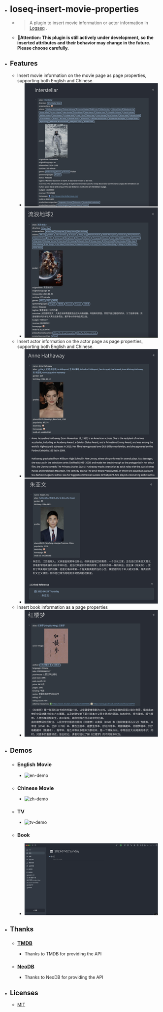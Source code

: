 - # loseq-insert-movie-properties

  - > A plugin to insert movie information or actor information in [Logseq](https://logseq.com/) .

  - **📢Attention: This plugin is still actively under development, so the inserted attributes and their behavior may change in the future. Please choose carefully.**

- ## Features

  - Insert movie information on the movie page as page properties, supporting both English and Chinese.
    - ![en-img](./assets/en.jpg)
    - ![zh-img](./assets/zh.jpg)
  - Insert actor information on the actor page as page properties, supporting both English and Chinese.
    - ![en-person](./assets/en-person.jpg)
    - ![zh-person](./assets/zh-person.jpg)
  - Insert book information as a page properties
    - ![](./assets/book.jpg)

- ## Demos

  - ### English Movie
    - ![en-demo](./assets/logseq-insert-movie-properties-en-demo.gif)
  - ### Chinese Movie
    - ![zh-demo](./assets/logseq-insert-movie-properties-zh-demo.gif)
  - ### TV
    - ![tv-demo](./assets/logseq-insert-movie-properties-tv-demo.gif)
  - ### Book
    - ![book](./assets/logseq-insert-movie-properties-book-demo.gif)

- ## Thanks

  - ### [TMDB](https://www.themoviedb.org/)
    - Thanks to TMDB for providing the API
  - ### [NeoDB](https://neodb.social/)
    - Thanks to NeoDB for providing the API

- ## Licenses
  - [MIT](https://choosealicense.com/licenses/mit/)
